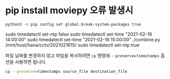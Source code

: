 # pip install moviepy 오류 발생시

```bash
python3 -m pip config set global.break-system-packages true
```

sudo timedatectl set-ntp false
sudo timedatectl set-time "2021-02-16 14:00:00"
sudo timedatectl set-time "2021-02-16 15:00:00"
./combine.py /mnt/host/hana/cctv/2021021615/
sudo timedatectl set-ntp true

파일 날짜를 변경하지 않고 파일을 복사하려면 `cp` 명령에 `--preserve=timestamps` 옵션을 사용하면 됩니다.

```bash
cp --preserve=timestamps source_file destination_file
```